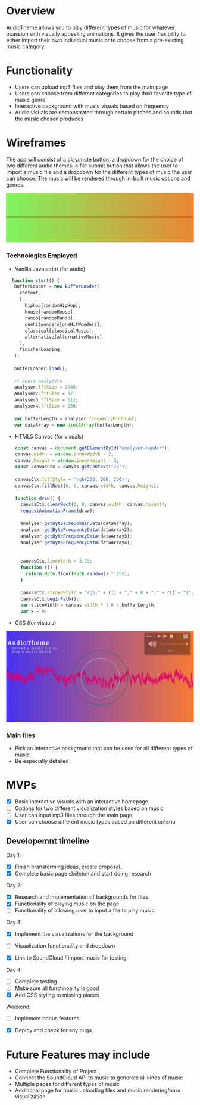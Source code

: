 # Overview

AudioTheme allows you to play different types of music for whatever ocassion with visually appealing animations. It gives the user flexibility to either import their own individual music or to choose from a pre-existing music category. 

# Functionality
   * Users can upload mp3 files and play them from the main page
   * Users can choose from different categories to play their favorite type of music genre
   * Interactive background with music visuals based on frequency
   * Audio visuals are demonstrated through certain pitches and sounds that the music chosen produces

# Wireframes
The app will consist of a play/mute button, a dropdown for the choice of two different audio themes, a file submit button that allows the user to import a music file and a dropdown for the different types of music the user can choose. The music will be rendered through in-built music options and genres. 

<img src="./assets/images/ss4.png">

### Technologies Employed
 * Vanilla Javascript (for audio)

 ```javascript
   function start() {
    bufferLoader = new BufferLoader(
      context,
      [
        hiphop[randomHipHop],
        house[randomHouse],
        randb[randomRandb],
        onehitwonders[oneHitWonders],
        classical[classicalMusic],
        alternative[alternativeMusic]
      ],
      finishedLoading
    );

    bufferLoader.load();
    
    // audio analyzers
    analyser.fftSize = 2048;
    analyser2.fftSize = 32;
    analyser3.fftSize = 512;
    analyser4.fftSize = 256;

    var bufferLength = analyser.frequencyBinCount;
    var dataArray = new Uint8Array(bufferLength);
 ```

 * HTML5 Canvas (for visuals)
    ```javascript
    const canvas = document.getElementById("analyser-render");
    canvas.width = window.innerWidth - 2;
    canvas.height = window.innerHeight - 2;
    const canvasCtx = canvas.getContext("2d");

    canvasCtx.fillStyle = 'rgb(200, 200, 200)';
    canvasCtx.fillRect(0, 0, canvas.width, canvas.height);

    function draw() {
      canvasCtx.clearRect(0, 0, canvas.width, canvas.height);
      requestAnimationFrame(draw);

      analyser.getByteTimeDomainData(dataArray);
      analyser.getByteFrequencyData(dataArray2);
      analyser.getByteFrequencyData(dataArray3);
      analyser.getByteFrequencyData(dataArray4);


      canvasCtx.lineWidth = 3.15;
      function r() {
        return Math.floor(Math.random() * 255);
      }

      canvasCtx.strokeStyle = "rgb(" + r() + "," + 0 + "," + r() + ")";
      canvasCtx.beginPath();
      var sliceWidth = canvas.width * 1.0 / bufferLength;
      var x = 0;
     ``` 
 * CSS (for visuals)

<img src="./assets/images/photo2.png">

### Main files
 * Pick an interactive background that can be used for all different types of music
 * Be especially detailed

# MVPs
 * [X] Basic interactive visuals with an interactive homepage
 * [ ] Options for two different visualization styles based on music
 * [ ] User can input mp3 files through the main page
 * [X] User can choose different music types based on different criteria

## Developemnt timeline

Day 1:
 * [X] Finish branstorming ideas, create proposal.
 * [X] Complete basic page skeleton and start doing research
 
Day 2:
 * [X] Research and implementation of backgrounds for files
 * [X] Functionality of playing music on the page
 * [ ] Functionality of allowing user to input a file to play music

Day 3:
 * [X] Implement the visualizations for the background
 * [ ] Visualization functionality and dropdown
 * [X] Link to SoundCloud / import music for testing

 
Day 4:
 * [ ] Complete testing 
 * [ ] Make sure all functinoality is good
 * [X] Add CSS styling to missing places
 
Weekend:
 * [ ] Implement bonus features.
 * [X] Deploy and check for any bugs.
 
 
# Future Features may include
 * Complete Functionality of Project
 * Connect the SoundCloud API to music to generate all kinds of music
 * Multiple pages for different types of music
 * Additional page for music uploading files and music rendering/bars visualization
